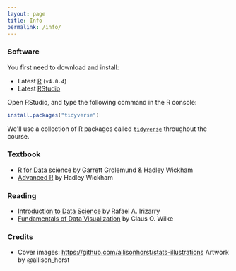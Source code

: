 ```yaml
---
layout: page
title: Info
permalink: /info/
---
```


### Software

You first need to download and install:

* Latest [R](https://cran.r-project.org) (`v4.0.4`)
* Latest [RStudio](https://rstudio.com/products/rstudio/download/)

Open RStudio, and type the following command in the R console:

```r
install.packages("tidyverse")
```

We'll use a collection of R packages called [`tidyverse`](https://www.tidyverse.org) throughout the course.

### Textbook

* [R for Data science](http://r4ds.had.co.nz) by Garrett Grolemund & Hadley Wickham
* [Advanced R](https://adv-r.hadley.nz) by Hadley Wickham

### Reading

* [Introduction to Data Science](https://rafalab.github.io/dsbook/) by Rafael A. Irizarry
* [Fundamentals of Data Visualization](https://clauswilke.com/dataviz/) by Claus O. Wilke

### Credits

* Cover images: <https://github.com/allisonhorst/stats-illustrations> Artwork by @allison_horst
